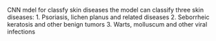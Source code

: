 CNN mdel for classfy skin diseases  the model can classify three skin diseases: 1. Psoriasis, lichen planus and related diseases 2. Seborrheic keratosis and other benign tumors 3. Warts, molluscum and other viral infections
